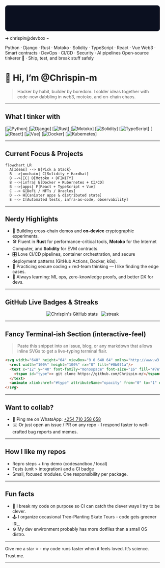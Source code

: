 <!-- Animated terminal-style SVG  -->

<p align="center">

<svg xmlns="http://www.w3.org/2000/svg" width="720" height="120" viewBox="0 0 720 120" role="img" aria-labelledby="title">
  <title id="title">Chrispin-m — terminal banner</title>

  <rect x="0" y="0" width="720" height="120" rx="12" fill="#0b1020"/>

  <!-- header -->
  <text x="28" y="38" font-family="SFMono-Regular, Consolas, 'Roboto Mono', monospace"
        font-weight="600" font-size="18" fill="url(#grad)" id="header">
    ➜  chrispin@devbox ~
  </text>

  <!-- gradient definition -->
  <defs>
    <linearGradient id="grad" x1="0" x2="1">
      <stop offset="0" stop-color="#00ff99"/>
      <stop offset="1" stop-color="#00d4ff"/>
    </linearGradient>
  </defs>

  <!-- three lines that crossfade -->
  <text x="28" y="62" font-family="SFMono-Regular, monospace" font-size="12" fill="#9aa7c7" id="l1" opacity="1">
    Python · Django · Rust · Motoko · Solidity · TypeScript · React · Vue
    <animate attributeName="opacity" values="1;0;0;1" dur="12s" repeatCount="indefinite" begin="0s"/>
  </text>

  <text x="28" y="80" font-family="SFMono-Regular, monospace" font-size="12" fill="#9aa7c7" id="l2" opacity="0">
    Web3 · Smart contracts · DevOps · CI/CD · Security · AI pipelines
    <animate attributeName="opacity" values="0;1;0;0" dur="12s" repeatCount="indefinite" begin="0s"/>
  </text>

  <text x="28" y="98" font-family="SFMono-Regular, monospace" font-size="12" fill="#9aa7c7" id="l3" opacity="0">
    Open-source tinkerer 🔧 · Ship, test, and break stuff safely
    <animate attributeName="opacity" values="0;0;1;0" dur="12s" repeatCount="indefinite" begin="0s"/>
  </text>
</svg>

</p>

# 👋 Hi, I’m **@Chrispin-m**
> Hacker by habit, builder by boredom. I solder ideas together with code-now dabbling in web3, motoko, and on-chain chaos.

---

## What I tinker with
[![Python](https://img.shields.io/badge/-Python-364A9E?style=flat&logo=python&logoColor=white)]
[![Django](https://img.shields.io/badge/-Django-092E20?style=flat&logo=django&logoColor=white)]
[![Rust](https://img.shields.io/badge/-Rust-000000?style=flat&logo=rust&logoColor=white)]
[![Motoko](https://img.shields.io/badge/-Motoko-7E57C2?style=flat&logo=internet-computer&logoColor=white)]
[![Solidity](https://img.shields.io/badge/-Solidity-363636?style=flat&logo=ethereum&logoColor=white)]
[![TypeScript](https://img.shields.io/badge/-TypeScript-007ACC?style=flat&logo=typescript&logoColor=white)]
[![React](https://img.shields.io/badge/-React-61DAFB?style=flat&logo=react&logoColor=000)]
[![Vue](https://img.shields.io/badge/-Vue.js-4FC08D?style=flat&logo=vue.js&logoColor=white)]
[![Docker](https://img.shields.io/badge/-Docker-2496ED?style=flat&logo=docker&logoColor=white)]
[![Kubernetes](https://img.shields.io/badge/-K8s-326CE5?style=flat&logo=kubernetes&logoColor=white)]

---

## Current Focus & Projects
```mermaid
flowchart LR
  A[Ideas] --> B{Pick a Stack}
  B -->|onchain| C[Solidity + Hardhat]
  B -->|IC| D[Motoko + DFINITY]
  B -->|infra| E[Docker + Kubernetes + CI/CD]
  B -->|apps| F[React + TypeScript + Vue]
  C --> G[DeFi / NFTs / Oracles]
  D --> H[Canister apps & distributed state]
  E --> I[Automated tests, infra-as-code, observability]
````

---

## Nerdy Highlights

* 🔭 Building cross-chain demos and **on-device** cryptographic experiments.
* 🛠️ Fluent in **Rust** for performance-critical tools, **Motoko** for the Internet Computer, and **Solidity** for EVM contracts.
* 🎛️ Love CI/CD pipelines, container orchestration, and secure deployment patterns (GitHub Actions, Docker, k8s).
* 🔐 Practicing secure coding + red-team thinking — I like finding the edge cases.
* 🌱 Always learning: ML ops, zero-knowledge proofs, and better DX for devs.

---

## GitHub Live Badges & Streaks

<!-- GitHub stats / streaks-->

<p align="center">
  <img alt="Chrispin's GitHub stats" src="https://github-readme-stats.vercel.app/api?username=Chrispin-m&show_icons=true&count_private=true&theme=radical" />
  &nbsp;
  <img alt="streak" src="https://github-readme-streak-stats.herokuapp.com/?user=Chrispin-m&theme=dark&date_format=%5By%20%5DM%20j" />
</p>

---

## Fancy Terminal-ish Section (interactive-feel)

> Paste this snippet into an issue, blog, or any markdown that allows inline SVGs to get a live-typing terminal flair.

```html
<svg width="640" height="64" viewBox="0 0 640 64" xmlns="http://www.w3.org/2000/svg">
  <rect width="100%" height="100%" rx="8" fill="#0b0f1a"/>
  <text x="12" y="40" font-family="monospace" font-size="16" fill="#7ef9a2">
    <tspan id="type">> git clone https://github.com/Chrispin-m/</tspan>
  </text>
  <animate xlink:href="#type" attributeName="opacity" from="0" to="1" dur="1.8s" begin="0s" fill="freeze"/>
</svg>
```

---

## Want to collab?

* 💬 Ping me on WhatsApp: [+254 710 358 658](https://wa.me/254710358658)
* ✉️ Or just open an issue / PR on any repo - I respond faster to well-crafted bug reports and memes.

---

## How I like my repos

* Repro steps + tiny demo (codesandbox / local)
* Tests (unit > integration) and a CI badge
* Small, focused modules. One responsibility per package.

---

## Fun facts

* 🧪 I break my code on purpose so CI can catch the clever ways I try to be clever.
* 🕹️ I organize occasional Tree-Planting Skate Tours - code gets greener IRL.
* ⚙️ My dev environment probably has more dotfiles than a small OS distro.

---

Give me a star ⭐ - my code runs faster when it feels loved. It’s science. Trust me.

---

```
